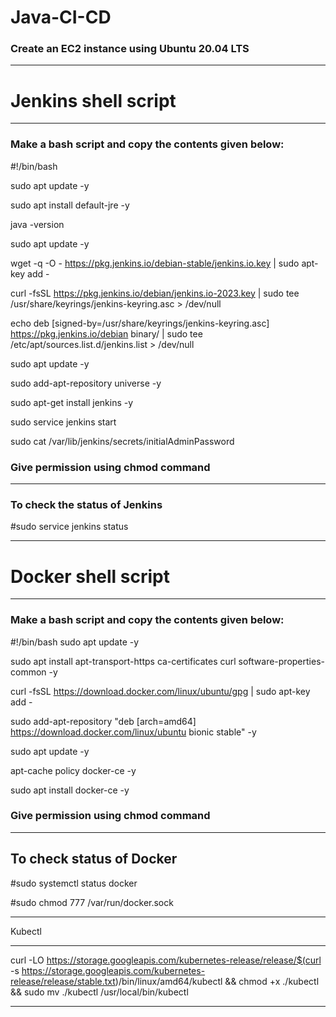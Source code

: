 # Java-CI-CD
 
 ### Create an EC2 instance using Ubuntu 20.04 LTS
 
 *************************
 # Jenkins shell script
 *************************
 
 ### Make a bash script and copy the contents given below:
 
 #!/bin/bash

 sudo apt update -y

 sudo apt install default-jre -y

 java -version

 sudo apt update -y

 wget -q -O - https://pkg.jenkins.io/debian-stable/jenkins.io.key | sudo apt-key add -

 curl -fsSL https://pkg.jenkins.io/debian/jenkins.io-2023.key | sudo tee /usr/share/keyrings/jenkins-keyring.asc > /dev/null

 echo deb [signed-by=/usr/share/keyrings/jenkins-keyring.asc] https://pkg.jenkins.io/debian binary/ | sudo tee /etc/apt/sources.list.d/jenkins.list > /dev/null

 sudo apt update -y

 sudo add-apt-repository universe -y

 sudo apt-get install jenkins -y

 sudo service jenkins start

 sudo cat /var/lib/jenkins/secrets/initialAdminPassword
 
### Give permission using **chmod** command 

------------------------------------------------------------------------------------------------------------------
 
 ### To check the status of Jenkins

#sudo service jenkins status

***********************
# Docker shell script
***********************

### Make a bash script and copy the contents given below:

 #!/bin/bash
 sudo apt update -y

 sudo apt install apt-transport-https ca-certificates curl software-properties-common -y

 curl -fsSL https://download.docker.com/linux/ubuntu/gpg | sudo apt-key add -

 sudo add-apt-repository "deb [arch=amd64] https://download.docker.com/linux/ubuntu bionic stable" -y

 sudo apt update -y

 apt-cache policy docker-ce -y

 sudo apt install docker-ce -y
 
### Give permission using **chmod** command 

-------------------------------------------------------------------------------------------------------------------------

## To check status of Docker

#sudo systemctl status docker

#sudo chmod 777 /var/run/docker.sock

***************************
Kubectl 
***************************

curl -LO https://storage.googleapis.com/kubernetes-release/release/$(curl -s https://storage.googleapis.com/kubernetes-release/release/stable.txt)/bin/linux/amd64/kubectl && chmod +x ./kubectl && sudo mv ./kubectl /usr/local/bin/kubectl

--------------------------------------------------------------------------------------------------------------------------
